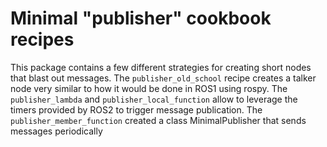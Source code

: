 # Minimal "publisher" cookbook recipes

This package contains a few different strategies for creating short nodes that blast out messages.
The `publisher_old_school` recipe creates a talker node very similar to how it would be done in ROS1 using rospy.
The `publisher_lambda` and `publisher_local_function` allow to leverage the timers provided by ROS2 to trigger message publication.
The `publisher_member_function` created a class MinimalPublisher that sends messages periodically
